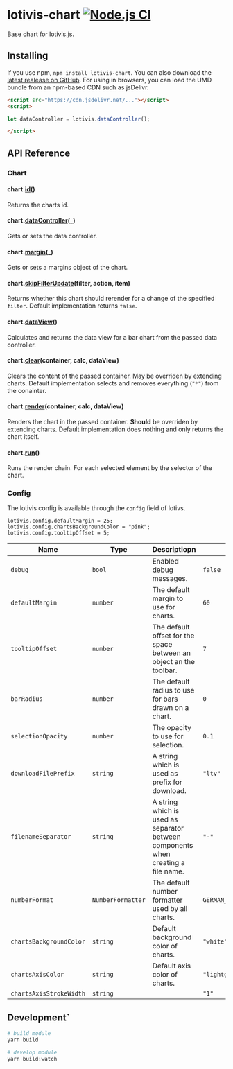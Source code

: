 # lotivis-chart [![Node.js CI](https://github.com/lukasdanckwerth/lotivis-chart/actions/workflows/node.js.yml/badge.svg?branch=main)](https://github.com/lukasdanckwerth/lotivis-chart/actions/workflows/node.js.yml)

Base chart for lotivis.js.

## Installing

If you use npm, `npm install lotivis-chart`. You can also download the [latest realease on GitHub](https://github.com/lukasdanckwerth/lotivis-chart/releases/latest). For using in browsers, you can load the UMD bundle from an npm-based CDN such as jsDelivr.

```html
<script src="https://cdn.jsdelivr.net/..."></script>
<script>

let dataController = lotivis.dataController();

</script>

```

## API Reference

### Chart

#### chart.**[id](./src/chart.js)**()

Returns the charts id.

#### chart.**[dataController](./src/chart.js)**(_)

Gets or sets the data controller.

#### chart.**[margin](./src/chart.js)**(_)

Gets or sets a margins object of the chart.

#### chart.**[skipFilterUpdate](./src/chart.js)**(filter, action, item)

Returns whether this chart should rerender for a change of the specified `filter`. Default implementation returns `false`.

#### chart.**[dataView](./src/chart.js)**()

Calculates and returns the data view for a bar chart from the passed data controller.

#### chart.**[clear](./src/chart.js)**(container, calc, dataView)

Clears the content of the passed container. May be overriden by extending charts. Default implementation selects and removes everything (`"*"`) from the conainter.

#### chart.**[render](./src/chart.js)**(container, calc, dataView)

Renders the chart in the passed container. **Should** be overriden by extending charts. Default implementation does nothing and only returns the chart itself.

#### chart.**[run](./src/chart.js)**()

Runs the render chain. For each selected element by the selector of the chart.

### Config

The lotivis config is available through the `config` field of lotivs.

```
lotivis.config.defaultMargin = 25;
lotivis.config.chartsBackgroundColor = "pink";
lotivis.config.tooltipOffset = 5;
```

|Name|Type|Descriptiopn| Default |
| - | - | - | - |
| `debug` | `bool` | Enabled debug messages. | `false` |
| `defaultMargin` | `number` | The default margin to use for charts. | `60` |
| `tooltipOffset` | `number` | The default offset for the space between an object an the toolbar. | `7` |
| `barRadius` | `number` | The default radius to use for bars drawn on a chart. | `0` |
| `selectionOpacity` | `number` | The opacity to use for selection. | `0.1` |
| `downloadFilePrefix` | `string` | A string which is used as prefix for download. | `"ltv"` |
| `filenameSeparator` | `string` | A string which is used as separator between components when creating a file name. | `"-"` |
| `numberFormat` | `NumberFormatter` | The default number formatter used by all charts. | `GERMAN_NUMBER_FORMAT` |
| `chartsBackgroundColor` | `string` | Default background color of charts. | `"white"` |
| `chartsAxisColor` | `string` | Default axis color of charts. | `"lightgrey"` |
| `chartsAxisStrokeWidth` | `string` | | `"1"` |


## Development`

```bash
# build module
yarn build

# develop module
yarn build:watch
```